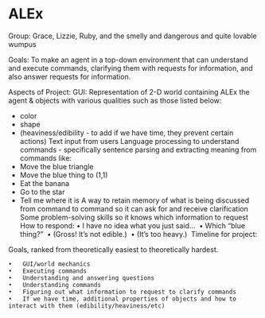 ALEx
====
Group: Grace, Lizzie, Ruby, and the smelly and dangerous and quite lovable wumpus

Goals: 
To make an agent in a top-down environment that can understand and execute commands, clarifying them with requests for information, and also answer requests for information. 

Aspects of Project: 
GUI: Representation of 2-D world containing ALEx the agent & objects with various qualities such as those listed below:
* color
* shape
* (heaviness/edibility - to add if we have time, they prevent certain actions)
Text input from users
Language processing to understand commands - specifically sentence parsing and extracting meaning from commands like:
* Move the blue triangle
* Move the blue thing to (1,1)
* Eat the banana
* Go to the star
* Tell me where it is
A way to retain memory of what is being discussed from command to command so it can ask for and receive clarification
Some problem-solving skills so it knows which information to request
How to respond:
	•	I have no idea what you just said... 
	•	Which “blue thing?” 
	•	(Gross! It’s not edible.) 
	•	(It’s too heavy.) 
Timeline for project:

Goals, ranked from theoretically easiest to theoretically hardest.

	•	GUI/world mechanics 
	•	Executing commands 
	•	Understanding and answering questions 
	•	Understanding commands 
	•	Figuring out what information to request to clarify commands 
	•	If we have time, additional properties of objects and how to interact with them (edibility/heaviness/etc)
  
